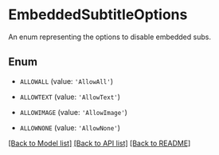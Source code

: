 # EmbeddedSubtitleOptions

An enum representing the options to disable embedded subs.

## Enum

* `ALLOWALL` (value: `'AllowAll'`)

* `ALLOWTEXT` (value: `'AllowText'`)

* `ALLOWIMAGE` (value: `'AllowImage'`)

* `ALLOWNONE` (value: `'AllowNone'`)

[[Back to Model list]](README.md#documentation-for-models) [[Back to API list]](README.md#documentation-for-api-endpoints) [[Back to README]](README.md)


